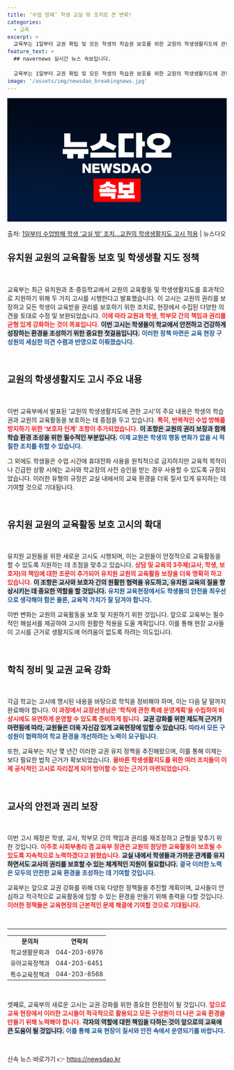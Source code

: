 ```yaml
---
title: ‘수업 방해’ 학생 교실 밖 조치로 큰 변화!
categories:
  - 교육
excerpt: >
  교육부는 1일부터 교권 확립 및 모든 학생의 학습권 보호를 위한 교원의 학생생활지도에 관한 고시와 유치원 교…
feature_text: >
  ## navernews 실시간 뉴스 속보입니다.

  교육부는 1일부터 교권 확립 및 모든 학생의 학습권 보호를 위한 교원의 학생생활지도에 관한 고시와 유치원 교…
image: '/assets/img/newsdao_breakingnews.jpg'
---
```


![뉴스다오 속보](/assets/img/newsdao_breakingnews.jpg)

<p>출처: <a href="https://newsdao.kr/1771" rel="dofollow">1일부터 수업방해 학생 ‘교실 밖’ 조치…교원의 학생생활지도 고시 적용</a> | 뉴스다오</p>

<h2 data-ke-size="size26">유치원 교원의 교육활동 보호 및 학생생활 지도 정책</h2>

<p data-ke-size="size16">&nbsp;</p>

교육부는 최근 유치원과 초·중등학교에서 교원의 교육활동 및 학생생활지도를 효과적으로 지원하기 위해 두 가지 고시를 시행한다고 발표했습니다. 이 고시는 교원의 권리를 보장하고 모든 학생이 교육받을 권리를 보호하기 위한 조치로, 현장에서 수집된 다양한 의견을 토대로 수정 및 보완되었습니다. <b><span style="color: #ee2323;">이에 따라 교원과 학생, 학부모 간의 책임과 권리를 균형 있게 강화하는 것이 목표입니다.</span></b> <b><span style="background-color: #21538527;">이번 고시는 학생들이 학교에서 안전하고 건강하게 성장하는 환경을 조성하기 위한 중요한 첫걸음입니다.</span></b> <b><span style="color: #1a5490;">이러한 정책 마련은 교육 현장 구성원의 세심한 의견 수렴과 반영으로 이뤄졌습니다.</span></b>

<p data-ke-size="size16">&nbsp;</p>

<h2 data-ke-size="size26">교원의 학생생활지도 고시 주요 내용</h2>

<p data-ke-size="size16">&nbsp;</p>

이번 교육부에서 발표된 ‘교원의 학생생활지도에 관한 고시’의 주요 내용은 학생의 학습권과 교원의 교육활동을 보호하는 데 중점을 두고 있습니다. <b><span style="color: #ee2323;">특히, 반복적인 수업 방해를 방지하기 위한 ‘보호자 인계’ 조항이 추가되었습니다.</span></b> <b><span style="background-color: #21538527;">이 조항은 교원의 권리 보장과 함께 학습 환경 조성을 위한 필수적인 부분입니다.</span></b> <b><span style="color: #1a5490;">이제 교원은 학생의 행동 변화가 없을 시 적절한 조치를 취할 수 있습니다.</span></b> 

그 외에도 학생들은 수업 시간에 휴대전화 사용을 원칙적으로 금지하지만 교육적 목적이나 긴급한 상황 시에는 교사와 학교장의 사전 승인을 받는 경우 사용할 수 있도록 규정되었습니다. 이러한 유형의 규정은 교실 내에서의 교육 환경을 더욱 질서 있게 유지하는 데 기여할 것으로 기대됩니다.

<p data-ke-size="size16">&nbsp;</p>

<h2 data-ke-size="size26">유치원 교원의 교육활동 보호 고시의 확대</h2>

<p data-ke-size="size16">&nbsp;</p>

유치원 교원들을 위한 새로운 고시도 시행되며, 이는 교원들이 안정적으로 교육활동을 할 수 있도록 지원하는 데 초점을 맞추고 있습니다. <b><span style="color: #ee2323;">상담 및 교육의 3주체(교사, 학생, 보호자)의 책임에 대한 조문이 추가되어 유치원 교원의 교육활동 보장을 더욱 명확히 하고 있습니다.</span></b> <b><span style="background-color: #21538527;">이 조항은 교사와 보호자 간의 원활한 협력을 유도하고, 유치원 교육의 질을 향상시키는 데 중요한 역할을 할 것입니다.</span></b> <b><span style="color: #1a5490;">유치원 교육현장에서도 학생들의 안전을 최우선으로 생각해야 함은 물론, 교육적 가치가 잘 담겨야 합니다.</span></b>

이번 변화는 교원의 교육활동을 보호 및 지원하기 위한 것입니다. 앞으로 교육부는 필수적인 해설서를 제공하여 고시의 원활한 적용을 도울 계획입니다. 이를 통해 현장 교사들이 고시를 근거로 생활지도에 어려움이 없도록 하려는 의도입니다.

<p data-ke-size="size16">&nbsp;</p>

<h2 data-ke-size="size26">학칙 정비 및 교권 교육 강화</h2>

<p data-ke-size="size16">&nbsp;</p>

각급 학교는 고시에 명시된 내용을 바탕으로 학칙을 정비해야 하며, 이는 다음 달 말까지 완료해야 합니다. <b><span style="color: #ee2323;">이 과정에서 교장선생님은 ‘학칙에 관한 특례 운영계획’을 수립하여 비상시에도 유연하게 운영할 수 있도록 준비하게 됩니다.</span></b> <b><span style="background-color: #21538527;">교권 강화를 위한 제도적 근거가 마련됨에 따라, 교원들은 더욱 자신감 있게 교육현장에 임할 수 있습니다.</span></b> <b><span style="color: #1a5490;">따라서 모든 구성원이 협력하여 학교 환경을 개선하려는 노력이 요구됩니다.</span></b>

또한, 교육부는 지난 몇 년간 이러한 교권 유지 정책을 추진해왔으며, 이를 통해 이제는 보다 필요한 법적 근거가 확보되었습니다. <b><span style="color: #ee2323;">올바른 학생생활지도를 위한 여러 조치들이 이제 공식적인 고시로 자리잡게 되어 방어할 수 있는 근거가 마련되었습니다.</span></b> 

<p data-ke-size="size16">&nbsp;</p>

<h2 data-ke-size="size26">교사의 안전과 권리 보장</h2>

<p data-ke-size="size16">&nbsp;</p>

이번 고시 제정은 학생, 교사, 학부모 간의 책임과 권리를 재조정하고 균형을 맞추기 위한 것입니다. <b><span style="color: #ee2323;">이주호 사회부총리 겸 교육부 장관은 교원의 정당한 교육활동이 보호될 수 있도록 지속적으로 노력하겠다고 밝혔습니다.</span></b> <b><span style="background-color: #21538527;">교실 내에서 학생들과 가까운 관계를 유지하면서도 교사의 권리를 보호할 수 있는 체계적인 지원이 필요합니다.</span></b> <b><span style="color: #1a5490;">결국 이러한 노력은 모두의 안전한 교육 환경을 조성하는 데 기여할 것입니다.</span></b>

교육부는 앞으로 교권 강화를 위해 더욱 다양한 정책들을 추진할 계획이며, 교사들이 안심하고 적극적으로 교육활동에 임할 수 있는 환경을 만들기 위해 총력을 다할 것입니다. <b><span style="color: #ee2323;">이러한 정책들은 교육현장의 근본적인 문제 해결에 기여할 것으로 기대됩니다.</span></b> 

<p data-ke-size="size16">&nbsp;</p>

<hr>

<table style="width: 100%; border-collapse: collapse;">
<tr>
<td style="text-align: center; height: 17px;"><b>문의처</b></td>
<td style="text-align: center; height: 17px;"><b>연락처</b></td>
</tr>
<tr>
<td style="text-align: center; height: 17px;">학교생활문화과</td>
<td style="text-align: center; height: 17px;">044-203-6976</td>
</tr>
<tr>
<td style="text-align: center; height: 17px;">유아교육정책과</td>
<td style="text-align: center; height: 17px;">044-203-6451</td>
</tr>
<tr>
<td style="text-align: center; height: 17px;">특수교육정책과</td>
<td style="text-align: center; height: 17px;">044-203-6568</td>
</tr>
</table>

<p data-ke-size="size16">&nbsp;</p> 

셋째로, 교육부의 새로운 고시는 교권 강화를 위한 중요한 전환점이 될 것입니다. <b><span style="color: #ee2323;">앞으로 교육 현장에서 이러한 고시들이 적극적으로 활용되고 모든 구성원이 더 나은 교육 환경을 만들기 위해 노력해야 합니다.</span></b> <b><span style="background-color: #21538527;">각자의 역할에 대한 책임을 다하는 것이 앞으로의 교육에 큰 도움이 될 것입니다.</span></b> <b><span style="color: #1a5490;">이를 통해 교육 현장이 질서와 안전 속에서 운영되기를 바랍니다.</span></b> 

<p data-ke-size="size16">&nbsp;</p> 

신속 뉴스 바로가기 👉 <a href="https://newsdao.kr" rel="dofollow">https://newsdao.kr</a>


